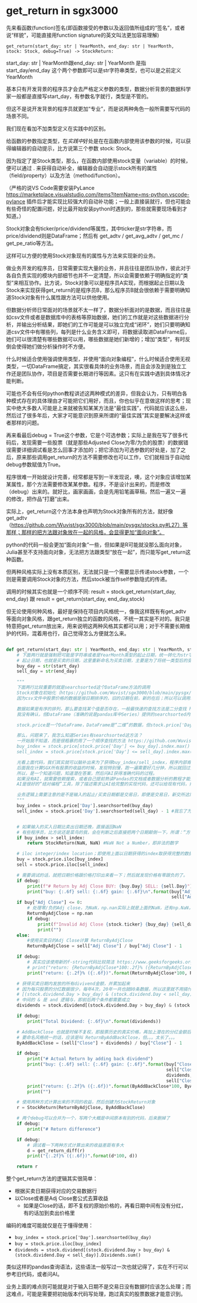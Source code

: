 # get_return in sgx3000


先来看函数(function)签名(即函数接受的参数以及返回值所组成的“签名”，或者说“样貌”，可能直接用function signature的英文叫法更加容易理解)

`get_return(start_day: str | YearMonth, end_day: str | YearMonth, stock: Stock, debug=True) -> StockReturn:`

start_day: str | YearMonth跟end_day: str | YearMonth 是指 start_day/end_day 这个两个参数即可以是str字符串类型，也可以是之前定义YearMonth

基本只有开发背景的程序员才会去严格定义参数的类型，数据分析背景的数据科学家一般都是直接写start_day，有参数名字就行，类型是不管的。

但这不是说开发背景的程序员就更加“专业”，而是说两种角色一般所需要写代码的场景不同。

我们现在看加不加类型定义在实践中的区别。

给函数的参数指定类型，在*实践中*好处是在在函数内部使用该参数的时候，可以获得编辑器的自动提示，比方说第三个参数 stock: Stock。

因为指定了是Stock类型，那么，在函数内部使用stock变量（variable）的时候，便可以通过 . 来获得自动补全，编辑器会自动提示stock所有的属性（field/property）以及方法（method/function）。

（严格的说VS Code需要安装PyLance https://marketplace.visualstudio.com/items?itemName=ms-python.vscode-pylance 插件后才能实现比较强大的自动补功能；一般上直接装就行，但也可能会有些奇怪的配置问题，好比最开始安装python时遇到的，那些就需要现场看到才知道。）

Stock对象会有ticker/price/dividend等属性，其中ticker是str字符串，而price/dividend则是DataFrame；然后有 get_adtv / get_avg_adtv / get_mc / get_pe_ratio等方法。

这样可以方便的使用Stock对象现有的属性与方法来实现新的业务。

做业务开发的程序员，日常需要实现大量的业务，并且往往是团队协作，彼此对于各自负责实现的模块内部细节也并不一定清楚，所以会需要依赖于明确指定的“类型”来相互协作。比方说，Stock对象可以是程序员A实现，而根据起止日期以及Stock来实现获得get_return的是程序员B，那么程序员B就会很依赖于需要明确知道Stock对象有什么属性跟方法可以供他使用。

但数据分析师日常面对的场景就不太一样了，数据分析面对的是数据，而且往往是如csv文件或者是数据库中的表格等原始数据，她们的工作就是对这些数据进行分析，并输出分析结果，即她们的工作可能是可以独立完成“闭环”，她们只要明确知道csv文件中有哪些列，每列是什么业务含义即可，将数据读取进DataFrame后，她们可以很清楚有哪些数据可以用，哪些数据是她们新增的；增加“类型”，有时反倒会使得她们做分析操作时不方便。

什么时候适合使用强调使用类型，并使用“面向对象编程”，什么时候适合使用无视类型，一切DataFrame搞定，其实很看具体的业务场景，而且会涉及到是独立工作还是团队协作，项目是否需要长期进行等因素。这只有在实践中遇到具体情况才能判断。

可能也不会有任何python教程讲述这两种模式的差异，但我会认为，只有明白各种模式存在的具体理由才可能把它们用好，而且，你也似乎在意做这样的思考；现实中绝大多数人可能是上来就被告知某某方法是“最佳实践”，代码就应该这么些，然后过了很多年后，大家才可能意识到原来所谓的“最佳实践”其实是要解决这样或者那样的问题。

再来看最后debug = True这个参数，它是个可选参数；实际上是我在写了很多代码后，发现需要一些股票（就是那些Adjusted Close为零/为负的股票）的数据错误需要详细调试看是怎么回事才添加的；把它添加为可选参数的好处是，加了之后，原来那些调用get_return的方法不需要修改也可以工作，它们就相当于自动给debug参数赋值为True。

程序很难一开始就设计完善，经常都是写到一半发现说，噢，这个对象应该增加某某属性，那个方法需要修改某某参数。程序，不是设计出来的，而是修改（debug）出来的。就好比，画家画画，会是先用铅笔画草稿，然后一遍又一遍的修改，把作品“打磨”出来。

实际上，get_return这个方法本身也声明为Stock对象所有的方法，就好像 get_adtv （https://github.com/Wuvist/sgx3000/blob/main/pysgx/stocks.py#L27）等那样；那样的把方法跟对象放在一起的风格，会显得更加“面向对象”。

python的代码一般会更加“面向对象”一些，但如果是R可能就没那么面向对象，Julia甚至不支持面向对象，无法把方法跟类型“放在一起”，而只能写get_return这种函数。

但两种风格实际上没有本质区别，无法就只是一个需要显示传递stock参数，一个则是需要调用Stock对象的方法，然后stock被当作self参数隐式的传递。

调用的时候其实也就是一个顺序不同:
result = stock.get_return(start_day, end_day)
跟
result = get_return(start_day, end_day,stock)

但无论使用何种风格，最好是保持在项目内风格统一，像我这样既有有get_adtv等面向对象风格，跟get_return独立的函数的风格，不统一其实是不对的。我只是特意把get_return放出来，用来说明这两种风格其实都可以用；对于不需要长期维护的代码，混着用也行，自己觉得怎么方便就怎么来。

```python

def get_return(start_day: str | YearMonth, end_day: str | YearMonth, stock: Stock, debug=True) -> StockReturn:
    # 下面两行就是强制把可能是字符串或者是YearMonth类型的起止日期，统一转化为str字符串
    # 起止日期，也就是买卖的日期，这里重新命名为买卖日期，主要是为了将统一类型后的变量跟传入进来的变量区分开来，避免混淆
    buy_day = str(start_day)
    sell_day = str(end_day)

    """
    下面两行比较重要的就是searchsorted这个DataFrame方法的调用
    Stock对象在初始化（https://github.com/Wuvist/sgx3000/blob/main/pysgx/stocks.py#L91）的时候 ，会对price的DataFrame建立一个命名为Day的列，并且确保这个列是以%Y-%m-%d这样格式的日期
    因为csv文件中股票价格的数据是按日期排序的，旧的日期在前，新的在后；所以可以调用searchsorted这个更加快速的查找方法

    数据如果是有序的排列，那么要查找某个值是否存在，一般最快速的查找方法是二分查找 https://en.wikipedia.org/wiki/Binary_search_algorithm
    我没有确认，但DataFrame（准确的说是pandas库中Series）提供的searchsorted内部应该也是使用了二分查找的算法。

    stock.price是一个DataFrame，DataFrame是“二维”的数据，但stock.price['Day']具体到了某一列，则就是“一维”的数据，也就是Series了。

    那么，问题来了，我怎么知道Series有searchsorted这方法？
    一开始我不知道，而是很粗暴的用了一个顺序查找的方法 https://github.com/Wuvist/sgx3000/blob/1370c0ee60a57f9f36cff06c56201cc3673e4fce/pysgx/stocks.py#L79
    buy_index = stock.price[stock.price['Day'] <= buy_day].index.max()
    sell_index = stock.price[stock.price['Day'] <= sell_day].index.max()

    光看上面代码，我们其实就可以脑补出来为了获得buy_index/sell_index，程序内部肯定是需要把所有的日期数据去比较一遍，然后再去找最大值；会有很多重复的不必要计算。
    后面我在计算SGX所有股票的收益的时候，发现特别慢，跑一遍需要好几分钟，所以就回过头来优化这些明显很慢的操作；因为我知道数据时有序的，可以用二分查找来优化，直接问一下AI怎么在pandas里用二分查找，就会知道有searchsorted的方法。
    所以，是一个知道问题，知道潜在答案，然后问AI获得准确代码的过程。
    如果没有AI，就需要依赖搜索，或者自己提前熟读Pandas的文档或者数据分析的教程才能知道有这个方法了。
    AI是很好的“结对编程”工具，除了描述需求让AI给完整的实现代码，还可以给现有代码，描述问题，让AI做优化修改；甚至也可能不需要先知道有二分查找，只是跟AI说程序慢，AI都可能会建议用二分查找来加速。

    业务逻辑上需要注意的是不是输入的起止/买卖日期都是交易日，即便是交易日，新交所这尿性也可能完全没交易，CSV里是空的；所以得往前去取价格。
    """
    buy_index = stock.price['Day'].searchsorted(buy_day)
    sell_index = stock.price['Day'].searchsorted(sell_day) - 1 #我忘了为什么需要减一取前一天。。。可能是遇到某个数据不减一会出错；或者就是往前取价格，但我不知道为啥buy_index就没减一


    # 如果输入的买入日期比卖出日期还晚，直接返回NaN
    # 有些程序员，比方说还是菜鸟的我，会在判断之后直接把两个日期颠倒一下，所谓：“方便查询”；但这是不对的，强行容错，会造成遇到真错误的时候非常难以调试找出错误在哪里
    if buy_index > sell_index:
        return StockReturn(NaN, NaN) #NaN Not a Number，即非法的数字

    # iloc integer/index location；即使用上面以日期获得的index取获得完整的数据行
    buy = stock.price.iloc[buy_index]
    sell = stock.price.iloc[sell_index]

    # 需要调试的话，就把日期价格跟价格打印出来看一下；然后就发现价格有零跟负的了。
    if debug:
        print(f"# Return by Adj Close BUY: {buy.Day} SELL: {sell.Day}")
        print("buy: {:.6f} sell: {:.6f} gain: {:.6f}\n".format(buy["Adj Close"], sell["Adj Close"],
                                                               sell["Adj Close"] - buy["Adj Close"]))
    if buy["Adj Close"] <= 0:
        # 处理零/负的Adj close，为NaN，np.nan实际上就是上面的NaN，还有np.NaN，都是同一个东西，搞这么多名字不统一纯属“历史原因”
        ReturnByAdjClose = np.nan
        if debug:
            print(f"Invalid Adj Close {stock.ticker} {buy_day} {sell_day}")
            print("")
    else:
        #使用买卖日的Adj Close计算 ReturnByAdjClose
        ReturnByAdjClose = sell["Adj Close"] / buy["Adj Close"] - 1

    if debug:
        # 其实应该使用新的f-string代码比较简洁 https://www.geeksforgeeks.org/formatted-string-literals-f-strings-python/
        # print("return: {ReturnByAdjClose*100:.2f}% ({ReturnByAdjClose:.6f})"
        print("return: {:.2f}% ({:.6f})".format(ReturnByAdjClose*100, ReturnByAdjClose))

    # 获得买卖日期内发放的所有divivend金额，并累加起来
    # 因为每只股票的分红数据很少，每年4次，20年一共也就80条数据，所以这里就不用搞什么二分查找取优化了
    # [(stock.dividend.Day > buy_day) & (stock.dividend.Day < sell_day)] 这的pandas语法写起来还是很爽的
    # 中间的 & 是 and 逻辑与，即前后两个条件都需要成立
    dividends = stock.dividend[(stock.dividend.Day > buy_day) & (stock.dividend.Day < sell_day)].Dividends.sum()

    if debug:
        print("Total Dividend: {:.6f}\n".format(dividends))

    # AddBackClose 也就是时候不复权，即股票历史的真实价格，再加上潜在的分红金额后算出来的真实收益
    # 要命名风格统一的话，应该是叫 ReturnByAddBackClose，但。。。太长了。。。
    ByAddBackClose = (sell["Close"] + dividends) / buy["Close"] - 1

    if debug:
        print("# Actual Return by adding back dividend")
        print("buy: {:.6f} sell: {:.6f} gain: {:.6f}".format(buy["Close"],
                                                             sell["Close"] +
                                                             dividends,
                                                             sell["Close"] + dividends - buy["Close"]))
        print("return: {:.2f}% ({:.6f})".format(ByAddBackClose*100, ByAddBackClose))
        print("")

    # 使用两种方式计算出来的不同的收益，然后创建为StockReturn对象
    r = StockReturn(ReturnByAdjClose, ByAddBackClose)

    # 两个debug可以合并为一个，写两个大概是中间原本有别的代码，后来删掉了
    if debug:
        print("# Return difference")

    if debug:
        # 调试看一下两种方式计算出来的收益差距有多大
        d = get_return_diff(r)
        print("{:.2f}% ({:.6f})".format(d*100, d))

    return r
 ```

整个get_return方法的逻辑其实很简单：
- 根据买卖日期获得对应的交易数据行
- 以Close或者是Adj Close套公式去算收益
  - 如果是Close的话，即不复权的原始价格的，再看日期中间有没有分红，有的话加到卖出价格里

编码的难度可能就仅是在于懂得使用：
- `buy_index = stock.price['Day'].searchsorted(buy_day)`
- `buy = stock.price.iloc[buy_index]`
- `dividends = stock.dividend[(stock.dividend.Day > buy_day) & (stock.dividend.Day < sell_day)].Dividends.sum()`

类似这样的pandas查询语法，这些语法一般写过一次也就记得了，实在不行可以参考旧代码，或者问AI。

业务上面的难点则可能就是对于输入日期不是交易日没有数据时应该怎么处理；而这难点，可能是需要把初始版本代码写处理，跑过真实的股票数据才能意识到。

